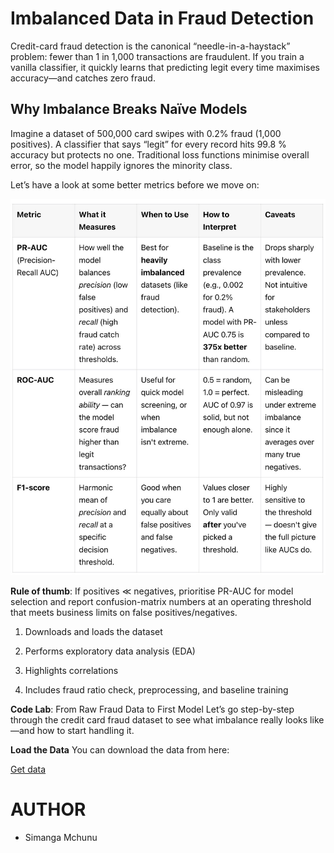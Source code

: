 # **Imbalanced Data in Fraud Detection**

Credit-card fraud detection is the canonical “needle-in-a-haystack” problem: fewer than 1 in 1,000 transactions are fraudulent. If you train a vanilla classifier, it quickly learns that predicting legit every time maximises accuracy—and catches zero fraud.

## Why Imbalance Breaks Naïve Models

Imagine a dataset of 500,000 card swipes with 0.2% fraud (1,000 positives). A classifier that says “legit” for every record hits 99.8 % accuracy but protects no one. Traditional loss functions minimise overall error, so the model happily ignores the minority class.

Let’s have a look at some better metrics before we move on:

![IMBALANCE DATA](imbalance.jpg)

**Rule of thumb**: If positives ≪ negatives, prioritise PR-AUC for model selection and report confusion-matrix numbers at an operating threshold that meets business limits on false positives/negatives.

1. Downloads and loads the dataset

2. Performs exploratory data analysis (EDA)

3. Highlights correlations

4. Includes fraud ratio check, preprocessing, and baseline training

**Code Lab**: From Raw Fraud Data to First Model
Let’s go step-by-step through the credit card fraud dataset to see what imbalance really looks like—and how to start handling it.

**Load the Data**
You can download the data from here:

[Get data](https://www.kaggle.com/datasets/mlg-ulb/creditcardfraud?utm_source=substack&utm_medium=email)



# AUTHOR
- Simanga Mchunu
